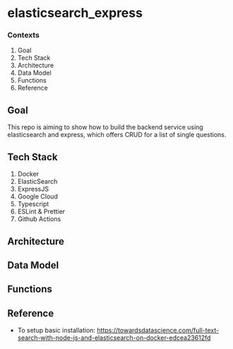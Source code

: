 # elasticsearch_express

### Contexts
1. Goal
2. Tech Stack
3. Architecture
4. Data Model
5. Functions
6. Reference
## Goal
This repo is aiming to show how to build the backend service using elasticsearch and express, which offers CRUD for a list of single questions.

## Tech Stack
1. Docker
2. ElasticSearch
3. ExpressJS
4. Google Cloud
5. Typescript
6. ESLint & Prettier
7. Github Actions

## Architecture

## Data Model

## Functions

## Reference
- To setup basic installation: https://towardsdatascience.com/full-text-search-with-node-js-and-elasticsearch-on-docker-edcea23612fd